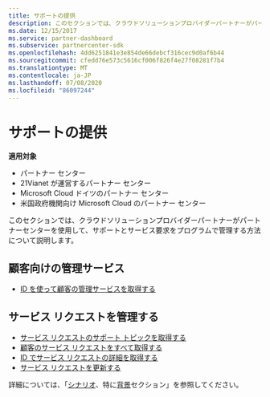 ```yaml
---
title: サポートの提供
description: このセクションでは、クラウドソリューションプロバイダーパートナーがパートナーセンターを使用して、サポートとサービス要求をプログラムで管理する方法について説明します。
ms.date: 12/15/2017
ms.service: partner-dashboard
ms.subservice: partnercenter-sdk
ms.openlocfilehash: 4dd6251841e3e854de66debcf316cec9d0af6b44
ms.sourcegitcommit: cfedd76e573c5616cf006f826f4e27f08281f7b4
ms.translationtype: MT
ms.contentlocale: ja-JP
ms.lasthandoff: 07/08/2020
ms.locfileid: "86097244"
---
```

# <a name="provide-support"></a>サポートの提供

**適用対象**

- パートナー センター
- 21Vianet が運営するパートナー センター
- Microsoft Cloud ドイツのパートナー センター
- 米国政府機関向け Microsoft Cloud のパートナー センター

このセクションでは、クラウドソリューションプロバイダーパートナーがパートナーセンターを使用して、サポートとサービス要求をプログラムで管理する方法について説明します。

## <a name="admin-services-for-a-customer"></a>顧客向けの管理サービス

- [ID を使って顧客の管理サービスを取得する](get-the-managed-services-for-a-customer-by-id.md)

## <a name="manage-service-requests"></a>サービス リクエストを管理する

- [サービス リクエストのサポート トピックを取得する](get-service-request-support-topics--pending-.md)
- [顧客のサービス リクエストをすべて取得する](get-all-service-requests-for-a-customer.md)
- [ID でサービス リクエストの詳細を取得する](get-service-request-details-by-id.md)
- [サービス リクエストを更新する](update-a-service-request.md)

詳細については、「[シナリオ](scenarios.md)、特に[背景](scenarios.md#background)セクション」を参照してください。
